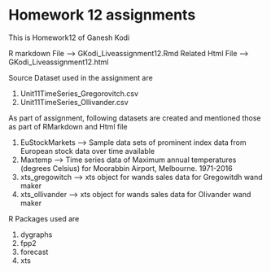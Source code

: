 # Homework 12 assignments
This is Homework12 of Ganesh Kodi 

R markdown File --> GKodi_Liveassignment12.Rmd
Related Html File --> GKodi_Liveassignment12.html

Source Dataset used in the assignment are
1. Unit11TimeSeries_Gregorovitch.csv
2. Unit11TimeSeries_Ollivander.csv

As part of assignment, following datasets are created and mentioned those as part of RMarkdown and Html file
1. EuStockMarkets --> Sample data sets of prominent index data from European stock data over time available
2. Maxtemp --> Time series data of Maximum annual temperatures (degrees Celsius) for Moorabbin Airport, Melbourne. 1971-2016
3. xts_gregowitch --> xts object for wands sales data for Gregowitdh wand maker
4. xts_ollivander --> xts object for wands sales data for Olivander wand maker

R Packages used are
1. dygraphs
2. fpp2
3. forecast
4. xts